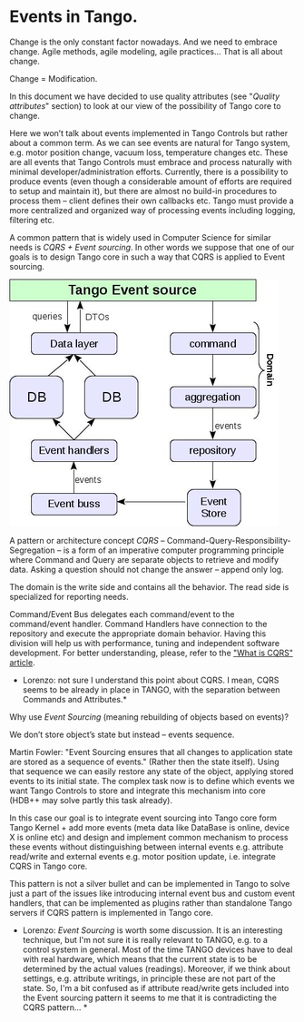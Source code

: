 # Events in Tango.  

Change is the only constant factor nowadays. And we need to embrace change. 
Agile methods, agile modeling, agile practices… That is all about change. 

Change = Modification. 

In this document we have decided to use quality attributes (see "_Quality attributes_" section) to look at our view of the possibility of Tango core to change.

Here we won’t talk about events implemented in Tango Controls but rather about a common term. As we can see events are natural for Tango system, e.g. motor position change, vacuum loss, temperature changes etc. These are all events that Tango Controls must embrace and process naturally with minimal developer/administration efforts. Currently, there is a possibility to produce events (even though a considerable amount of efforts are required to setup and maintain it), but there are almost no build-in procedures to process them – client defines their own callbacks etc. Tango must provide a more centralized and organized way of processing events including logging, filtering etc.

A common pattern that is widely used in Computer Science for similar needs is _CQRS + Event sourcing_. In other words we suppose that one of our goals is to design Tango core in such a way that CQRS is applied to Event sourcing.

![](images/CQRS_Tango.jpg)

A pattern or architecture concept _CQRS_ – Command-Query-Responsibility-Segregation – is a form of an imperative computer programming principle where Command and Query are separate objects to retrieve and modify data. Asking a question should not change the answer – append only log.

The domain is the write side and contains all the behavior. The read side is specialized for reporting needs. 

Command/Event Bus delegates each command/event to the command/event handler. Command Handlers have connection to the repository and execute the appropriate domain behavior.
Having this division will help us with performance, tuning and independent software development.
For better understanding, please, refer to the ["What is CQRS" article](https://www.codeproject.com/Articles/555855/Introduction-to-CQRS).

* Lorenzo: not sure I understand this point about CQRS. I mean, CQRS seems to be already in place in TANGO, with the separation between Commands and Attributes.*

Why use _Event Sourcing_ (meaning rebuilding of objects based on events)?

We don’t store object’s state but instead – events sequence.

Martin Fowler: "Event Sourcing ensures that all changes to application state are stored as a sequence of events." (Rather then the state itself).
Using that sequence we can easily restore any state of the object, applying stored events to its initial state.
The complex task now is to define which events we want Tango Controls to store and integrate this mechanism into core (HDB++ may solve partly this task already).

In this case our goal is to integrate event sourcing into Tango core form Tango Kernel + add more events (meta data like DataBase is online, device X is online etc) and design and implement common mechanism to process these events without distinguishing between internal events e.g. attribute read/write and external events  e.g. motor position update, i.e. integrate CQRS in Tango core.

This pattern is not a silver bullet and can be implemented in Tango to solve just a part of the issues like introducing internal event bus and custom event handlers, that can be implemented as plugins rather than standalone Tango servers if CQRS pattern is implemented in Tango core.

* Lorenzo: _Event Sourcing_ is worth some discussion. It is an interesting technique, but I'm not sure it is really relevant to TANGO, e.g. to a control system in general. Most of the time TANGO devices have to deal with real hardware, which means that the current state is to be determined by the actual values (readings). Moreover, if we think about settings, e.g. attribute writings, in principle these are not part of the state. So, I'm a bit confused as if attribute read/write gets included into the Event sourcing pattern it seems to me that it is contradicting the CQRS pattern... *